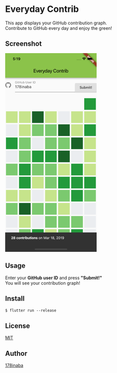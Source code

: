 # Everyday Contrib

This app displays your GitHub contribution graph.  
Contribute to GitHub every day and enjoy the green!

## Screenshot

<img src="screenshot/screenshot.png" alt="Screenshot" height="640">

## Usage

Enter your **GitHub user ID** and press **"Submit!"**  
You will see your contribution graph!

## Install

```console
$ flutter run --release
```

## License

[MIT](LICENSE)

## Author

[178inaba](https://github.com/178inaba)
